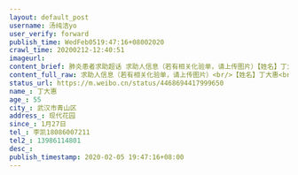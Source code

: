 ```yaml
---
layout: default_post
username: 汤纯洁yo
user_verify: forward
publish_time: WedFeb0519:47:16+08002020
crawl_time: 20200212-12:40:51
imageurl: 
content_brief: 肺炎患者求助超话 求助人信息（若有相关化验单，请上传图片）【姓名】丁大惠【年龄】55【所在城市】武汉市青山区【所在小区、社区】现代花园【患病时间】1月27日【联系方式】李凯18086007211【其他紧急联系人】13986114801【病情描述 婆婆于1月27号开始高烧不退，2月1好检查出高度疑似肺炎 ...全文
content_full_raw: 求助人信息（若有相关化验单，请上传图片）<br/>【姓名】丁大惠<br/>【年龄】55<br/>【所在城市】武汉市青山区<br/>【所在小区、社区】现代花园<br/>【患病时间】1月27日<br/>【联系方式】李凯18086007211<br/>【其他紧急联系人】13986114801<br/>【病情描述婆婆于1月27号开始高烧不退，2月1好检查出高度疑似肺炎，医院查出高度疑似肺炎，核酸检测为阴性，但医生说是假阴性，打了几天针肺部感染更严重了，现在社区没办法管我们，隔离点也进不去，也没有床位治疗
status_url: https://m.weibo.cn/status/4468694417999650
name_: 丁大惠
age_: 55
city_: 武汉市青山区
address_: 现代花园
since_: 1月27日
tel_: 李凯18086007211
tel2_: 13986114801
desc_: 
publish_timestamp: 2020-02-05 19:47:16+08:00
---
```

